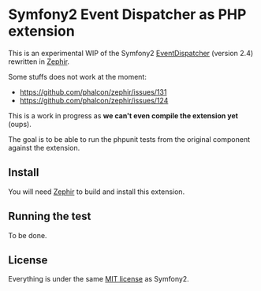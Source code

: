 Symfony2 Event Dispatcher as PHP extension
==========================================

This is an experimental WIP of the Symfony2 [EventDispatcher](https://github.com/symfony/EventDispatcher/tree/2.4) (version 2.4) rewritten in [Zephir](http://zephir-lang.com/index.html).

Some stuffs does not work at the moment:

- https://github.com/phalcon/zephir/issues/131
- https://github.com/phalcon/zephir/issues/124

This is a work in progress as **we can't even compile the extension yet** (oups).

The goal is to be able to run the phpunit tests from the original component against the extension.

Install
-------

You will need [Zephir](https://github.com/phalcon/zephir) to build and install this extension.

Running the test
----------------

To be done.

License
-------

Everything is under the same [MIT license](https://github.com/symfony/EventDispatcher/blob/2.4/LICENSE) as Symfony2.